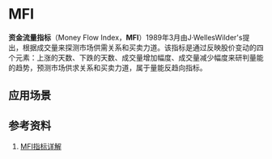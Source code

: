 # MFI
**资金流量指标**（Money Flow Index，**MFI**）1989年3月由J·WellesWilder's提出，根据成交量来探测市场供需关系和买卖力道。该指标是通过反映股价变动的四个元素：上涨的天数、下跌的天数、成交量增加幅度、成交量减少幅度来研判量能的趋势，预测市场供求关系和买卖力道，属于量能反趋向指标。







## 应用场景

## 参考资料
1. [MFI指标详解](http://www.52jufu.com/news/20110610/62564.html)
